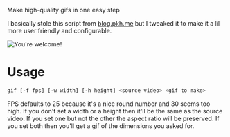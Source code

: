 Make high-quality gifs in one easy step

I basically stole this script from [blog.pkh.me](http://blog.pkh.me/p/21-high-quality-gif-with-ffmpeg.html#usage) but I tweaked it to make it a lil more user friendly and configurable.

![You're welcome!](https://media.giphy.com/media/GqD83RQdaysWk/giphy.gif)

Usage
=====

```sh
gif [-f fps] [-w width] [-h height] <source video> <gif to make>
```

FPS defaults to 25 because it's a nice round number and 30 seems too high.
If you don't set a width or a height then it'll be the same as the source video.
If you set one but not the other the aspect ratio will be preserved.
If you set both then you'll get a gif of the dimensions you asked for.

